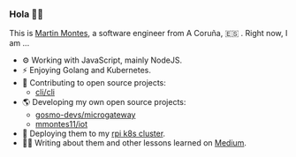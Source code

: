 ### Hola 👋🏻

This is [Martin Montes](https://mmontes11.github.io/), a software engineer from A Coruña, 🇪🇸 . Right now, I am ...

- ⚙️ Working with JavaScript, mainly NodeJS.
- ⚡ Enjoying Golang and Kubernetes.
- 🌱 Contributing to open source projects:
  - [cli/cli](https://github.com/cli/cli)
- 🌎 Developing my own open source projects:
  - [gosmo-devs/microgateway](https://github.com/gosmo-devs/microgateway)
  - [mmontes11/iot](https://github.com/mmontes11/iot)
- 🚀 Deploying them to my [rpi k8s cluster](https://itnext.io/deploying-a-microservice-oriented-application-to-kubernetes-from-zero-to-production-416a173a8505).
- ✍🏻 Writing about them and other lessons learned on [Medium](https://medium.com/@mmontes11).
